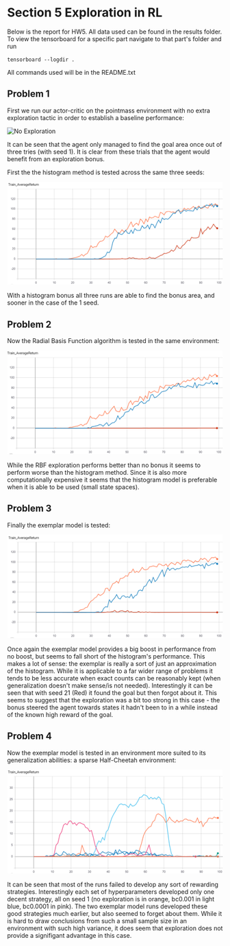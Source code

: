 # Section 5 Exploration in RL

Below is the report for HW5. All data used can be found in the results folder. To view the tensorboard for a specific part navigate to that part's folder and run 
```commandline
tensorboard --logdir .
```
All commands used will be in the README.txt

## Problem 1

First we run our actor-critic on the pointmass environment with no extra exploration tactic in order to establish a baseline performance:

![No Exploration](results/problem-1-none/hist_returns.png)

It can be seen that the agent only managed to find the goal area once out of three tries (with seed 1). It is clear from these trials that the agent would benefit from an exploration bonus.  
  
First the the histogram method is tested across the same three seeds:

![Histogram](results/problem-1-hist/hist_returns.png)

With a histogram bonus all three runs are able to find the bonus area, and sooner in the case of the 1 seed. 

## Problem 2

Now the Radial Basis Function algorithm is tested in the same environment:

![RBF](results/problem-2/rbf_returns.png)  

While the RBF exploration performs better than no bonus it seems to perform worse than the histogram method. Since it is also more computationally expensive it seems that the histogram model is preferable when it is able to be used (small state spaces).

## Problem 3

Finally the exemplar model is tested:

![Ex2](results/problem-3/ex2_returns.png)  

Once again the exemplar model provides a big boost in performance from no boost, but seems to fall short of the histogram's performance. This makes a lot of sense: the exemplar is really a sort of just an approximation of the histogram. While it is applicable to a far wider range of problems it tends to be less accurate when exact counts can be reasonably kept (when generalization doesn't make sense/is not needed). Interestingly it can be seen that with seed 21 (Red) it found the goal but then forgot about it. This seems to suggest that the exploration was a bit too strong in this case - the bonus steered the agent towards states it hadn't been to in a while instead of the known high reward of the goal.

## Problem 4

Now the exemplar model is tested in an environment more suited to its generalization abilities: a sparse Half-Cheetah environment:

![Half Cheetah Comparison](results/problem-4/full_comp.png)  

It can be seen that most of the runs failed to develop any sort of rewarding strategies. Interestingly each set of hyperparameters developed only one decent strategy, all on seed 1 (no exploration is in orange, bc0.001 in light blue, bc0.0001 in pink). The two exemplar model runs developed these good strategies much earlier, but also seemed to forget about them. While it is hard to draw conclusions from such a small sample size in an environment with such high variance, it does seem that exploration does not provide a signifigant advantage in this case. 